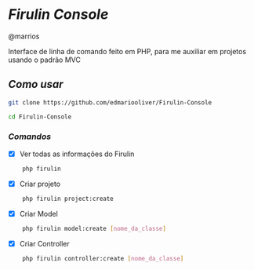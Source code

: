 # _Firulin Console_

@marrios 

Interface de linha de comando feito em PHP, para me auxiliar em projetos usando o padrão MVC

## _Como usar_

```sh
git clone https://github.com/edmariooliver/Firulin-Console

cd Firulin-Console
```

### _Comandos_

- [x] Ver todas as informações do Firulin

```sh
    php firulin
```
- [x] Criar projeto

```sh
    php firulin project:create
```

- [x] Criar Model

```sh
    php firulin model:create [nome_da_classe]
```
- [x] Criar Controller

```sh
    php firulin controller:create [nome_da_classe]
```